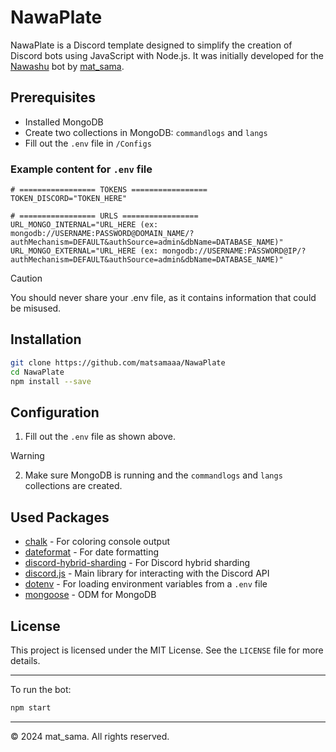 # NawaPlate

NawaPlate is a Discord template designed to simplify the creation of Discord bots using JavaScript with Node.js. It was initially developed for the [Nawashu](https://nawashu.xyz/) bot by [mat_sama](https://github.com/matsamaaa).

## Prerequisites

- Installed MongoDB
- Create two collections in MongoDB: `commandlogs` and `langs`
- Fill out the `.env` file in `/Configs`

### Example content for `.env` file

```env
# ================= TOKENS =================
TOKEN_DISCORD="TOKEN_HERE"

# ================= URLS =================
URL_MONGO_INTERNAL="URL_HERE (ex: mongodb://USERNAME:PASSWORD@DOMAIN_NAME/?authMechanism=DEFAULT&authSource=admin&dbName=DATABASE_NAME)"
URL_MONGO_EXTERNAL="URL_HERE (ex: mongodb://USERNAME:PASSWORD@IP/?authMechanism=DEFAULT&authSource=admin&dbName=DATABASE_NAME)"
```
> [!CAUTION]
> You should never share your .env file, as it contains information that could be misused.

## Installation

```bash
git clone https://github.com/matsamaaa/NawaPlate
cd NawaPlate
npm install --save
```

## Configuration

1. Fill out the `.env` file as shown above.
> [!WARNING]
> 2. Make sure MongoDB is running and the `commandlogs` and `langs` collections are created.

## Used Packages

- [chalk](https://www.npmjs.com/package/chalk) - For coloring console output
- [dateformat](https://www.npmjs.com/package/dateformat) - For date formatting
- [discord-hybrid-sharding](https://www.npmjs.com/package/discord-hybrid-sharding) - For Discord hybrid sharding
- [discord.js](https://www.npmjs.com/package/discord.js) - Main library for interacting with the Discord API
- [dotenv](https://www.npmjs.com/package/dotenv) - For loading environment variables from a `.env` file
- [mongoose](https://www.npmjs.com/package/mongoose) - ODM for MongoDB

## License

This project is licensed under the MIT License. See the `LICENSE` file for more details.

---

To run the bot:

```bash
npm start
```

---

© 2024 mat_sama. All rights reserved.
